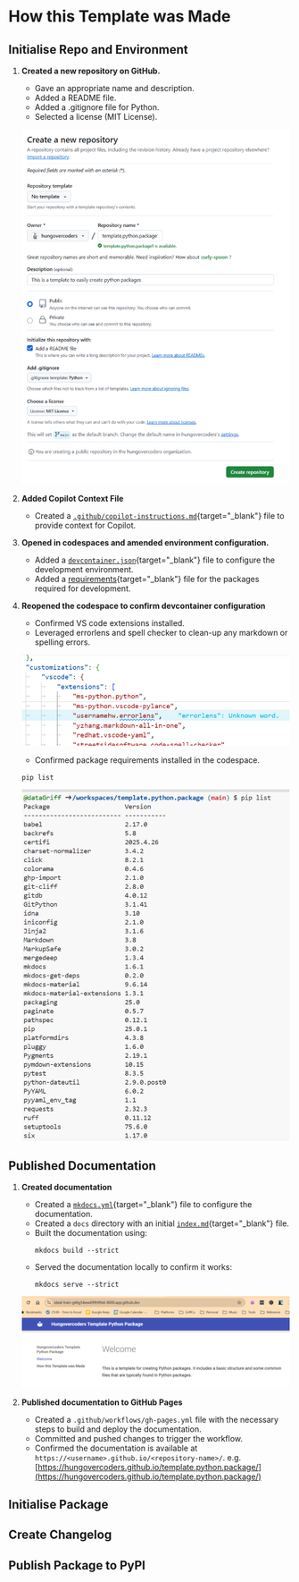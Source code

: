 # How this Template was Made

## Initialise Repo and Environment

1. **Created a new repository on GitHub.** 
      - Gave an appropriate name and description.
      - Added a README file.
      - Added a .gitignore file for Python.
      - Selected a license (MIT License).

    ![Github Repo](./images/github_create_repo.png)

1. **Added Copilot Context File**
      - Created a [`.github/copilot-instructions.md`](https://github.com/hungovercoders/template.python.package/blob/main/.github/copilot-instructions.md){target="_blank"} file to provide context for Copilot.

2. **Opened in codespaces and amended environment configuration.**
      - Added a [`devcontainer.json`](https://github.com/hungovercoders/template.python.package/blob/main/.devcontainer/devcontainer.json){target="_blank"} file to configure the development environment.
      - Added a [requirements](https://github.com/hungovercoders/template.python.package/blob/main/.devcontainer/requirements.txt){target="_blank"} file for the packages required for development.

3. **Reopened the codespace to confirm devcontainer configuration**
    - Confirmed VS code extensions installed.
    - Leveraged errorlens and spell checker to clean-up any markdown or spelling errors.

    ![Error Lens and Spell Checker](./images/errorlens_spellcheck.PNG)

    - Confirmed package requirements installed in the codespace.
    ```
    pip list
    ```

    ![Pip List](./images/pip_list.PNG)

## Published Documentation

1. **Created documentation**
   - Created a [`mkdocs.yml`](https://github.com/hungovercoders/template.python.package/blob/main/mkdocs.yml){target="_blank"} file to configure the documentation.
   - Created a `docs` directory with an initial [`index.md`](https://github.com/hungovercoders/template.python.package/blob/main/docs/index.md){target="_blank"} file.
   - Built the documentation using:
     ```
     mkdocs build --strict
     ```
   - Served the documentation locally to confirm it works:
     ```
     mkdocs serve --strict
     ```

    ![Local Documentation Served](../images/local_mkdocs.PNG)

2. **Published documentation to GitHub Pages**
   - Created a `.github/workflows/gh-pages.yml` file with the necessary steps to build and deploy the documentation.
   - Committed and pushed changes to trigger the workflow.
   - Confirmed the documentation is available at `https://<username>.github.io/<repository-name>/`. e.g. [https://hungovercoders.github.io/template.python.package/](https://hungovercoders.github.io/template.python.package/)

## Initialise Package

## Create Changelog

## Publish Package to PyPI